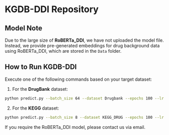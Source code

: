 # KGDB-DDI Repository

## Model Note
Due to the large size of ​**RoBERTa_DDI**, we have not uploaded the model file. Instead, we provide pre-generated embeddings for drug background data using RoBERTa_DDI, which are stored in the `Data` folder.

## How to Run KGDB-DDI
Execute one of the following commands based on your target dataset:

1. For the ​**DrugBank** dataset:
```bash
python predict.py --batch_size 64 --dataset Drugbank --epochs 100 --lr 0.0001 --gpu 0 --p 0.1
```

2. For the ​**KEGG** dataset:
```bash
python predict.py --batch_size 8 --dataset KEGG_DRUG --epochs 100 --lr 0.00005 --gpu 0 --p 0.1
```

If you require the ​RoBERTa_DDI model, please contact us via email.
